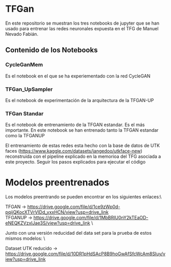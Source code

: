 # TFGan
En este repositorio se muestran los tres notebooks de jupyter que se han usado para entrenar las redes neuronales expuesta en el TFG de Manuel Nevado Fabián.

## Contenido de los Notebooks
   ### CycleGanMem
 Es el notebook en el que se ha experiementado con la red CycleGAN
   ### TFGan_UpSampler
 Es el notebook de experimentación de la arquitectura de la TFGAN-UP
   ### TFGan Standar
 Es el notebook de entrenamiento de la TFGAN estandar. Es el más importante. En este notebook se han entrenado tanto la TFGAN estandar como la TFGANUP




 El entrenamiento de estas redes esta hecho con la base de datos de UTK faces (https://www.kaggle.com/datasets/jangedoo/utkface-new) reconstruida con el pipeline explicado en la memorioa del TFG asociada a este proyecto. Seguir los pasos explicados para ejecutar el código
  


# Modelos preentrenados

Los modelos preentrando se pueden encontrar en los siguientes enlaces:\

TFGAN -> https://drive.google.com/file/d/1ce9zWp0d-pqijQKocXTVrVIDd_vxxHCN/view?usp=drive_link \
TFGANUP -> https://drive.google.com/file/d/1MbBRIU0nY2kTEaOD-eNEQKZVzxIJae3S/view?usp=drive_link \


Junto con una versión reducidad del data set para la prueba de estos mismos modelos: \

Dataset UTK reducido -> https://drive.google.com/file/d/10DR1pHdSAcP8B9hoGwAfSfcWcAm8SIuy/view?usp=drive_link
